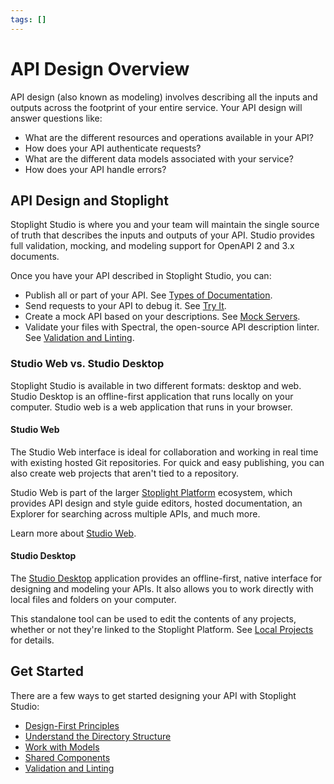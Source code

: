 ```yaml
---
tags: []
---
```


# API Design Overview

API design (also known as modeling) involves describing all the inputs and outputs across the footprint of your entire service. Your API design will answer questions like:

- What are the different resources and operations available in your API?
- How does your API authenticate requests?
- What are the different data models associated with your service?
- How does your API handle errors?

## API Design and Stoplight

Stoplight Studio is where you and your team will maintain the single source of truth that describes the inputs and outputs of your API. Studio provides full validation, mocking, and modeling support for OpenAPI 2 and 3.x documents.

Once you have your API described in Stoplight Studio, you can:

- Publish all or part of your API. See [Types of Documentation](../4.-documentation/b.types-of-documentation.md).
- Send requests to your API to debug it. See [Try It](try-it.md).
- Create a mock API based on your descriptions. See [Mock Servers](setting-up-a-mock-server.md).
- Validate your files with Spectral, the open-source API description linter. See [Validation and Linting](validation-and-linting.md).

### Studio Web vs. Studio Desktop

Stoplight Studio is available in two different formats: desktop and web. Studio Desktop is an offline-first application that runs locally on your computer. Studio web is a web application that runs in your browser. 

#### Studio Web

The Studio Web interface is ideal for collaboration and working in real time with existing hosted Git repositories. For quick and easy publishing, you can also create web projects that aren't tied to a repository.

Studio Web is part of the larger [Stoplight Platform](https://stoplight.io/welcome) ecosystem, which provides API design and style guide editors, hosted documentation, an Explorer for searching across multiple APIs, and much more.

Learn more about [Studio Web](../a.introduction.md).

#### Studio Desktop

The [Studio Desktop](https://stoplight.io/studio/) application provides an offline-first, native interface for designing and modeling your APIs. It also allows you to work directly with local files and folders on your computer.

This standalone tool can be used to edit the contents of any projects, whether or not they're linked to the Stoplight Platform. See [Local Projects](../2.-workspaces/f.working-with-local-projects.md) for details.

## Get Started

There are a few ways to get started designing your API with Stoplight Studio:

- [Design-First Principles](https://meta.stoplight.io/docs/api-best-practices/ZG9jOjM2NTM5Nzc2-design-first-principles)
- [Understand the Directory Structure](../7.-projects/working-with-files.md#directory-structure)
- [Work with Models](http-endpoints.md)
- [Shared Components](shared-components.md)
- [Validation and Linting](validation-and-linting.md)